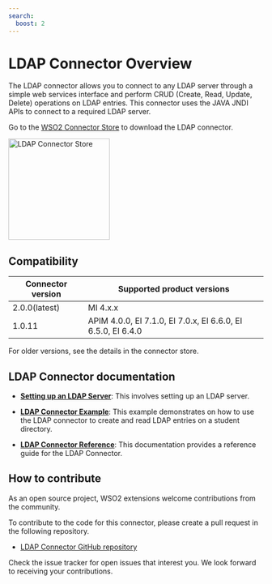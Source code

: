 ```yaml
---
search:
  boost: 2
---
```


# LDAP Connector Overview

The LDAP connector allows you to connect to any LDAP server through a simple web services interface and perform CRUD 
(Create, Read, Update, Delete) operations on LDAP entries. This connector uses the JAVA JNDI APIs to connect to a 
required LDAP server.

Go to the <a target="_blank" href="https://store.wso2.com/connector/esb-connector-ldap">WSO2 Connector Store</a> to download the LDAP connector.

<img src="{{base_path}}/assets/img/integrate/connectors/ldap-store.png" title="LDAP Connector Store" width="200" alt="LDAP Connector Store"/>

## Compatibility

| Connector version | Supported product versions                                   |
|-------------------|--------------------------------------------------------------|
| 2.0.0(latest)     | MI 4.x.x                                                     |
| 1.0.11            | APIM 4.0.0, EI 7.1.0, EI 7.0.x, EI 6.6.0, EI 6.5.0, EI 6.4.0 |

For older versions, see the details in the connector store.

## LDAP Connector documentation

* **[Setting up an LDAP Server]({{base_path}}/reference/connectors/ldap-connector/setting-up-ldap/)**: This involves setting up an LDAP server.

* **[LDAP Connector Example]({{base_path}}/reference/connectors/ldap-connector/ldap-connector-example/)**: This example demonstrates on how to use the LDAP connector to create and read LDAP entries on a student directory. 

* **[LDAP Connector Reference]({{base_path}}/reference/connectors/ldap-connector/ldap-server-configuration/)**: This documentation provides a reference guide for the LDAP Connector.

## How to contribute

As an open source project, WSO2 extensions welcome contributions from the community. 

To contribute to the code for this connector, please create a pull request in the following repository. 

* [LDAP Connector GitHub repository](https://github.com/wso2-extensions/esb-connector-ldap)

Check the issue tracker for open issues that interest you. We look forward to receiving your contributions.

